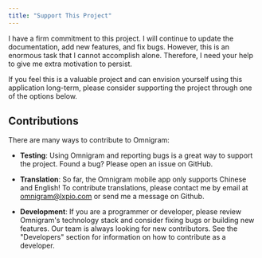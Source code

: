 ```yaml
---
title: "Support This Project"
---
```



I have a firm commitment to this project. I will continue to update the documentation, add new features, and fix bugs. However, this is an enormous task that I cannot accomplish alone. Therefore, I need your help to give me extra motivation to persist.

If you feel this is a valuable project and can envision yourself using this application long-term, please consider supporting the project through one of the options below.

## Contributions

There are many ways to contribute to Omnigram:

- **Testing**: Using Omnigram and reporting bugs is a great way to support the project. Found a bug? Please open an issue on GitHub.

- **Translation**: So far, the Omnigram mobile app only supports Chinese and English! To contribute translations, please contact me by email at [omnigram@lxpio.com](mailto:omnigram@lxpio.com) or send me a message on Github.

- **Development**: If you are a programmer or developer, please review Omnigram's technology stack and consider fixing bugs or building new features. Our team is always looking for new contributors. See the "Developers" section for information on how to contribute as a developer.

